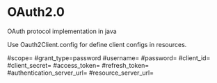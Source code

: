 # OAuth2.0
OAuth protocol implementation in java

Use Oauth2Client.config for define client configs in resources.

#scope=
#grant_type=password
#username=
#password=
#client_id=
#client_secret=
#access_token=
#refresh_token=
#authentication_server_url=
#resource_server_url=
